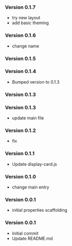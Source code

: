 ### Version 0.1.7
- try new layout
- add basic theming

### Version 0.1.6
- change name

### Version 0.1.5

### Version 0.1.4
- Bumped version to 0.1.3

### Version 0.1.3

### Version 0.1.3
- update main file

### Version 0.1.2
- fix
### Version 0.1.1
- Update display-card.js

### Version 0.1.0
- change main entry

### Version 0.0.1
- initial properties scaffolding

### Version 0.0.1
- Initial commit
- Update README.md

